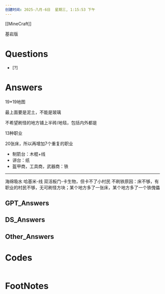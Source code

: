 ```yaml
---
创建时间: 2025-八月-6日  星期三, 1:15:53 下午
---
```

[[MineCraft]]

基岩版


# Questions

- [?] 


# Answers

19\*19地图

最上面要是泥土，不能是玻璃

不希望刷怪的地方铺上半砖/地毯，包括内外都是

13种职业

20张床，所以再增加7个重复的职业
- 制箭台：木棍+线
- 讲台：纸
- 盔甲商，工具商，武器商：铁


---
海绵吸水
哈基米-线
双活板门-卡生物，但卡不了小村民
不刷铁原因：床不够，有职业的村民不够，无可刷怪方块；某个地方多了一张床，某个地方多了一个铁傀儡


## GPT_Answers


## DS_Answers


## Other_Answers


# Codes

```python

```



# FootNotes